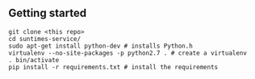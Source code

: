 
## Getting started

    git clone <this repo>
    cd suntimes-service/
    sudo apt-get install python-dev # installs Python.h
    virtualenv --no-site-packages -p python2.7 . # create a virtualenv
    . bin/activate
    pip install -r requirements.txt # install the requirements

